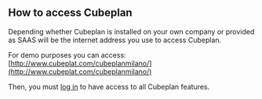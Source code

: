 
## How to access Cubeplan
Depending whether Cubeplan is installed on your own company or provided as SAAS will be the internet address you use to access Cubeplan.

For demo purposes you can access:
[http://www.cubeplat.com/cubeplanmilano/](http://www.cubeplat.com/cubeplanmilano/)

Then, you must [log in](/Cubeplan/Sign%20up/) to have access to all Cubeplan features.
<!--stackedit_data:
eyJoaXN0b3J5IjpbLTUyMjIyMzg1N119
-->